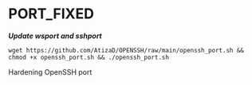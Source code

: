 # PORT_FIXED
___Update wsport and sshport___

```
wget https://github.com/AtizaD/OPENSSH/raw/main/openssh_port.sh && chmod +x openssh_port.sh && ./openssh_port.sh
```
Hardening OpenSSH port

